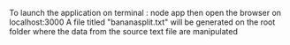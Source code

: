 
To launch the application on terminal : node app
then open the browser on localhost:3000 
A file titled "bananasplit.txt" will be generated on the root folder where the data from the source text file are manipulated